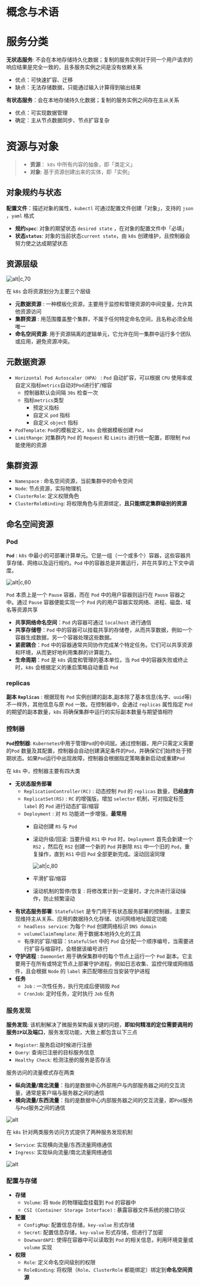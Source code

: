 # 概念与术语

# 服务分类

**无状态服务**: 不会在本地存储持久化数据；复制的服务实例对于同一个用户请求的响应结果是完全一致的，且多服务实例之间是没有依赖关系
- 优点：可快速扩容、迁移
- 缺点：无法存储数据，只能通过输入计算得到输出结果

**有状态服务**：会在本地存储持久化数据；复制的服务实例之间存在主从关系
- 优点：可实现数据管理
- 确定：主从节点数据同步、节点扩容复杂


# 资源与对象

> - **资源**： `k8s` 中所有内容的抽象，即「类定义」
> - **对象**: 基于资源创建出来的实体，即「实例」

## 对象规约与状态

**配置文件**：描述对象的属性，`kubectl` 可通过配置文件创建「对象」，支持的 `json` ，`yaml` 格式

- **规约`spec`**: 对象的期望状态 `desired state` ，在对象的配置文件中「必填」
- **状态`status`**: 对象的当前状态`current state`，由 `k8s` 创建维护，且控制器会努力使之达成期望状态

## 资源层级

![alt|c,70](../../image/k8s/resource_type.png)

在 `k8s` 会将资源划分为主要三个层级
- **元数据资源** : 一种模板化资源，主要用于监控和管理资源的中间变量，允许其他资源访问
- **集群资源** : 用范围覆盖整个集群，不属于任何特定命名空间，且名称必须全局唯一
- **命名空间资源**: 用于资源隔离的逻辑单元，它允许在同一集群中运行多个团队或应用，避免资源冲突。

## 元数据资源

- `Horizontal Pod Autoscaler（HPA）` : `Pod` 自动扩容，可以根据 `CPU` 使用率或自定义指标`metrics`自动对`Pod`进行扩/缩容
  - 控制器默认会间隔 `30s` 检查一次
  - 指标`metrics`类型
    - 预定义指标
    - 自定义 `pod` 指标
    - 自定义 `object` 指标
- `PodTemplate`: `Pod`的模板定义，`k8s` 会根据模板创建 `Pod`
- `LimitRange`: 对集群内 `Pod` 的 `Request` 和 `Limits` 进行统一配置，即限制 `Pod` 能使用的资源

## 集群资源

- `Namespace` : 命名空间资源，当前集群中的命令空间
- `Node`: 节点资源，实际物理机
- `ClusterRole`: 定义权限角色
- `ClusterRoleBinding`: 将权限角色与资源绑定，**且只能绑定集群级别的资源**

## 命名空间资源

### Pod

**`Pod`** : `k8s` 中最小的可部署计算单元。它是一组（一个或多个）容器，这些容器共享存储、网络以及运行规约。`Pod` 中的容器总是并置运行，并在共享的上下文中调度。

![alt|c,60](../../image/k8s/pod_schema.png)

`Pod` 本质上是一个 `Pause` 容器，而在 `Pod` 中的用户容器则运行在 `Pause` 容器之中。通过 `Pause` 容器便能实现一个 `Pod` 内的用户容器实现网络、进程、磁盘、域名等资源共享
- **共享网络命名空间**：`Pod` 内容器可通过 `localhost` 进行通信
- **共享存储卷**：`Pod` 中的容器可以挂载共享的存储卷，从而共享数据，例如一个容器生成数据，另一个容器处理这些数据。
- **紧密耦合**：`Pod` 中的容器通常共同协作完成某个特定任务。它们可以共享资源和环境，从而更好地利用集群的计算能力。
- **生命周期**：`Pod` 是 `k8s` 调度和管理的基本单位，当 `Pod` 中的容器失败或终止时，`k8s` 会根据定义的重启策略自动重启 `Pod`

### replicas

**副本 `Replicas`** : 根据现有 `Pod` 实例创建的副本,副本除了基本信息(名字、`uuid`等)不一样外，其他信息与原 `Pod` 一致。在控制器中，会通过 `replicas` 属性指定 `Pod` 的期望的副本数量，`k8s` 将确保集群中运行的实际副本数量与期望值相符


### 控制器

**`Pod`控制器**: `Kubernetes`中用于管理`Pod`的中间层。通过控制器，用户只需定义需要的`Pod` 数量及其配置，控制器会自动创建满足条件的`Pod`，并确保它们始终处于预期状态。如果`Pod`运行中出现故障，控制器会根据指定策略重新启动或重建`Pod`

在 `k8s` 中，控制器主要有四大类
- **无状态服务部署**
  - `ReplicationController(RC)` : 动态控制 `Pod` 的 `replicas` 数量，**已经废弃**
  - `ReplicatSet(RS)` : `RC` 的增强版，增加 `selector` 机制，可对指定标签 `label` 的 `Pod` 进行动态扩容/缩容
  - `Deployment` : 对 `RS` 功能进一步增强，**最常用**
    - 自动创建 `RS` 与 `Pod`
    - 滚动升级/回滚: 当要升级 `RS1` 中 `Pod` 时，`Deployment` 首先会新建一个 `RS2` ，然后在 `RS2` 创建一个新的 `Pod` 并删除 `RS1` 中一个旧的 `Pod`，重复操作，直到 `RS1` 中旧 `Pod` 全部更新完成。滚动回滚同理

      ![alt|c,80](../../image/k8s/scroll_update.png)

    - 平滑扩容/缩容
    - 滚动机制的暂停/恢复 : 将修改累计到一定量时，才允许进行滚动操作，防止频繁滚动
- **有状态服务部署**: `StatefulSet` 是专门用于有状态服务部署的控制器，主要实现维持主从关系、应用的数据持久化存储、访问网络地址固定功能
  - `headless service`: 为每个 `Pod` 创建网络标识 `DNS domain`
  - `volumeClaimTemplate`: 用于数据本地持久化的工具
  - 有序的扩容/缩容：`StatefulSet` 中的 `Pod` 会分配一个顺序编号，当需要进行扩容与缩容时，会根据该编号进行
- **守护进程** : `DaemonSet` 用于确保集群中的每个节点上运行一个 `Pod` 副本。它主要用于在所有或特定节点上部署守护进程，例如日志收集、监控代理或网络插件，且会根据 `Node` 的 `label` 来匹配哪些应当安装守护进程
- **任务**
  - `Job` : 一次性任务，执行完成后便销毁 `Pod`
  - `CronJob`: 定时任务，定时执行 `Job` 任务

### 服务发现

**服务发现**: 该机制解决了微服务架构最关键的问题，**即如何精准的定位需要调用的服务`IP`以及端口**，服务发现功能，大致上都包含以下三点
- `Register`: 服务启动时候进行注册
- `Query`: 查询已注册的目标服务信息
- `Healthy Check`: 检测注册的服务是否存活

服务访问的流量模式存在两类
- **纵向流量/南北流量**：指的是数据中心外部用户与内部服务器之间的交互流量，通常是客户端与服务器之间的通信
- **横向流量/东西流量**：指的是数据中心内部服务器之间的交互流量，即`Pod`服务与`Pod`服务之间的通信

![alt](../../image/k8s/service_find.png)

在 `k8s` 针对两类服务访问方式提供了两种服务发现机制
- `Service`: 实现横向流量/东西流量网络通信
- `Ingress`: 实现纵向流量/南北流量网络通信


![alt](../../image/k8s/ingress_service.png)

### 配置与存储

- **存储**
  - `Volume`: 将 `Node` 的物理磁盘挂载到 `Pod` 的容器中 
  - `CSI (Container Storage Interface)` : 暴露容器文件系统的接口协议
- **配置**
  - `ConfigMap`: 配置信息存储，`key-value` 形式存储
  - `Secret`: 配置信息存储，`key-value` 形式存储，但进行了加密
  - `DownwardAPI`: 使得在容器中可以读取到 `Pod` 的相关信息，利用环境变量或`volume` 实现
- **权限**
  - `Role`: 定义命名空间级别的权限
  - `RoleBinding`: 将权限（`Role`、`ClusterRole` 都能绑定）绑定到**命名空间资源**
